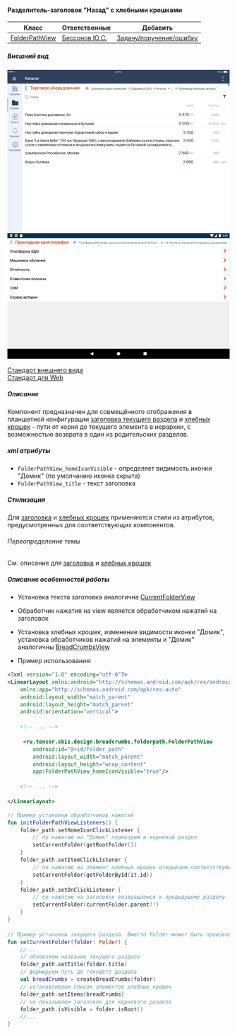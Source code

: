 #### Разделитель-заголовок "Назад" с хлебными крошками

|Класс|Ответственные|Добавить|
|-----|-------------|--------|
|[FolderPathView](src/main/java/ru/tensor/sbis/design/breadcrumbs/folderpath/FolderPathView.kt)|[Бессонов Ю.С.](https://online.sbis.ru/person/0744ffc8-075a-40e7-a1bd-5d6fff8655f2)|[Задачу/поручение/ошибку](https://online.sbis.ru/area/d5cff451-8688-4af0-970a-8127570b0308)|

##### Внешний вид
![FolderPathView](doc_resources/img/folder-path-view.png) ![BreadCrumbsView](doc_resources/img/folder-path-view-2.png)

[Стандарт внешнего вида](http://axure.tensor.ru/MobileStandart8/#p=кнопка_назад&g=1)  
[Стандарт для Web](http://axure.tensor.ru/standarts/v7/хлебные_крошки__версия_02_.html)

##### Описание
Компонент предназначен для совмещённого отображения в планшетной конфигурации [заголовка текущего раздела](README_current_folder_view.md) и [хлебных крошек](README_bread_crumbs_view.md) - пути от корня до текущего элемента в иерархии, с возможностью возврата в один из родительских разделов.

##### xml атрибуты
- `FolderPathView_homeIconVisible` - определяет видимость иконки "Домик" (по умолчанию иконка скрыта)  
- `FolderPathView_title` - текст заголовка  

##### Стилизация
Для [заголовка](README_current_folder_view.md#стилизация) и [хлебных крошек](README_bread_crumbs_view.md#стилизация) применяются стили из атрибутов, предусмотренных для соответствующих компонентов.

###### Переопределение темы
См. описание для [заголовка](README_current_folder_view.md#переопределение-темы) и [хлебных крошек](README_bread_crumbs_view.md#переопределение-темы)

##### Описание особенностей работы
- Установка текста заголовка аналогична [CurrentFolderView](README_current_folder_view.md#описание-особенностей-работы)
- Обработчик нажатия на view является обработчиком нажатий на заголовок
- Установка хлебных крошек, изменение видимости иконки "Домик", установка обработчиков нажатий на элементы и "Домик" аналогичны [BreadCrumbsView](README_bread_crumbs_view.md#описание-особенностей-работы)

- Пример использования:
```xml
<?xml version="1.0" encoding="utf-8"?>
<LinearLayout xmlns:android="http://schemas.android.com/apk/res/android"
    xmlns:app="http://schemas.android.com/apk/res-auto"
    android:layout_width="match_parent"
    android:layout_height="match_parent"
    android:orientation="vertical">

    <!-- ... -->

     <ru.tensor.sbis.design.breadcrumbs.folderpath.FolderPathView
        android:id="@+id/folder_path"
        android:layout_width="match_parent"
        android:layout_height="wrap_content"
        app:FolderPathView_homeIconVisible="true"/>

    <!-- ... -->

</LinearLayout>

```

```kotlin
// Пример установки обработчиков нажатий
fun initFolderPathViewListeners() {
    folder_path.setHomeIconClickListener {
        // по нажатию на "Домик" переходим в корневой раздел
        setCurrentFolder(getRootFolder())
    }
    folder_path.setItemClickListener {
        // по нажатию на элемент хлебных крошек открываем соответствующий раздел
        setCurrentFolder(getFolderById(it.id))
    }
    folder_path.setOnClickListener { 
        // по нажатию на заголовок возвращаемся к предыдущему разделу
        setCurrentFolder(currentFolder.parent!!)
    }
}

// Пример установки текущего раздела. Вместо Folder может быть произвольный тип эл-та иерархической структуры
fun setCurrentFolder(folder: Folder) {
    //...
    // обновляем название текущего раздела
    folder_path.setTitle(folder.title)
    // формируем путь до текущего раздела
    val breadCrumbs = createBreadCrumbs(folder)
    // устанавливаем список элементов хлебных крошек
    folder_path.setItems(breadCrumbs)
    // не показываем заголовок для корневого раздела
    folder_path.isVisible = folder.isRoot()
    //...
}
```